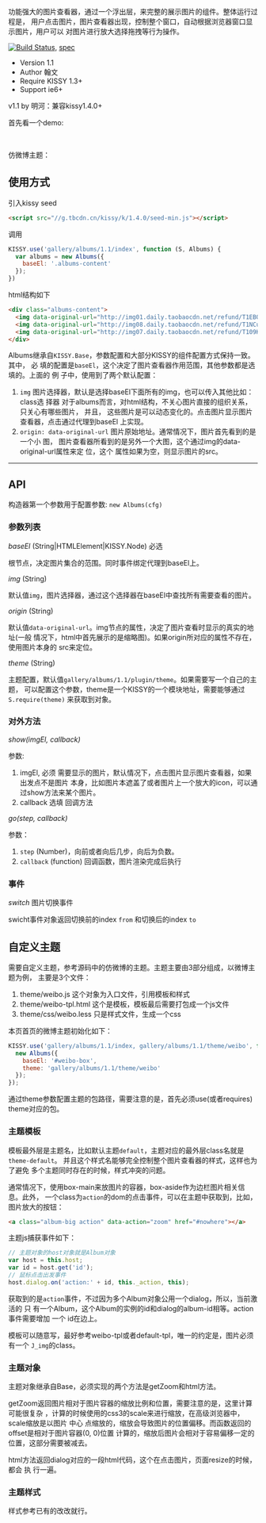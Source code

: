 功能强大的图片查看器，通过一个浮出层，来完整的展示图片的组件。整体运行过程是，
用户点击图片，图片查看器出现，控制整个窗口，自动根据浏览器窗口显示图片，用户可以
对图片进行放大选择拖拽等行为操作。

[![Build Status](https://travis-ci.org/shepherdwind/albums.png?branch=master)](https://travis-ci.org/shepherdwind/albums), [spec](http://gallery.kissyui.com/albums/1.0/spec/index.html)

- Version 1.1
- Author 翰文
- Require KISSY 1.3+
- Support ie6+

v1.1 by 明河：兼容kissy1.4.0+

<script src="//g.tbcdn.cn/kissy/k/1.4.0/seed-min.js" charset="utf-8"></script>

首先看一个demo: 
<div id="sun-box"></div>
<br>

仿微博主题：
<div id="weibo-box"></div>

<style type="text/css">
.albums-dialog .headline .num {
  background-color: transparent;
  color: #333;
}
#weibo-box img,
#sun-box img {
  padding-right: 4px;
}
</style>

<script>

  var S = KISSY;
  if (S.Config.debug) {
    var srcPath = "../../../";
    S.config({
      packages:[
        {
          name: "gallery",
          path: srcPath,
          charset: "utf-8",
          ignorePackageNameInUri: true
        }
      ]
    });
  }

  function getPics(callback){
    var url = 'http://api.flickr.com/services/rest/';
    var data = {
      method: 'flickr.photos.search',
      api_key: 'f0540914e6dbc6634166ded6e46e0beb',
      tags: 'rain',
      per_page: 20,
      format: 'json'
    };

    S.io({
      url: url,
      data: data,
      dataType: 'jsonp',
      jsonpCallback: 'jsonFlickrApi'
    }).then(function(argv){
      var ret = argv[0];
      if (ret.stat == 'fail') {
        callback(ret);
      } else {
        callback(null, ret.photos);
      }
    }).fail(function(e){
      callback(e, {});
    });
  }

  function getHtml(photos){

    var html = '';
    var tpl = 'http://farm{farm}.staticflickr.com/{server}/{id}_{secret}_{size}.jpg"';

    S.each(photos, function(photo){

      photo.size = 's';
      var src = S.substitute(tpl, photo);
      photo.size = 'b';
      var original = S.substitute(tpl, photo);

      html += S.substitute('<img src="{src}" data-original-url="{original}" data-desc="{title}"/>', {
        src: src,
        original: original,
        title: photo.title
      });

    });
    return html;
  }
KISSY.use('gallery/albums/1.1/index, ajax, gallery/albums/1.1/theme/weibo', function(S, Albums, io){
    getPics(function(err, json){
      if (err) {
        S.all('#sun-box').html(err.message || 'error happend, flickr get picture fail!');
        return;
      }

      if (json.photo && json.photo.length) {

        var html1 = getHtml(json.photo.slice(0, 10));
        S.all('#sun-box').html(html1);
        var albums = new Albums({baseEl: '#sun-box', img: 'img'});

        var html2 = getHtml(json.photo.slice(10));
        S.all('#weibo-box').html(html2);
        var albums = new Albums({
          baseEl: '#weibo-box',
          theme: 'gallery/albums/1.1/theme/weibo'
        });

      }

    });

});
</script>

## 使用方式

引入kissy seed
```html
<script src="//g.tbcdn.cn/kissy/k/1.4.0/seed-min.js"></script>
```

调用
```js
KISSY.use('gallery/albums/1.1/index', function (S, Albums) {
  var albums = new Albums({
    baseEl: '.albums-content'
  });
})
```

html结构如下
```html
<div class="albums-content">
  <img data-original-url="http://img01.daily.taobaocdn.net/refund/T1EBOzXn0dXXb1upjX.jpg" src="http://img03.daily.taobaocdn.net/refund/T1EBOzXn0dXXb1upjX_120x120.jpg" data-desc="hello world">
  <img data-original-url="http://img08.daily.taobaocdn.net/refund/T1NCuzXa0gXXb1upjX.jpg" src="http://img02.daily.taobaocdn.net/refund/T1NCuzXa0gXXb1upjX_120x120.jpg">
  <img data-original-url="http://img07.daily.taobaocdn.net/refund/T109KzXiBdXXb1upjX.jpg" src="http://img03.daily.taobaocdn.net/refund/T109KzXiBdXXb1upjX_120x120.jpg">
</div>
```

Albums继承自`KISSY.Base`，参数配置和大部分KISSY的组件配置方式保持一致。其中， 必
填的配置是`baseEl`，这个决定了图片查看器作用范围，其他参数都是选填的。上面的 例
子中，使用到了两个默认配置：

1. `img` 图片选择器，默认是选择baseEl下面所有的img，也可以传入其他比如：class选
   择器 对于albums而言，对html结构，不关心图片直接的组织关系，只关心有哪些图片，
   并且， 这些图片是可以动态变化的。点击图片显示图片查看器，点击通过代理到baseEl
   上实现。
2. `origin: data-original-url` 图片原始地址。通常情况下，图片首先看到的是一个小
   图， 图片查看器所看到的是另外一个大图，这个通过img的data-original-url属性来定
   位，这个 属性如果为空，则显示图片的src。

<hr class="smooth large" />

## API

构造器第一个参数用于配置参数: `new Albums(cfg)`

### 参数列表

*baseEl* (String|HTMLElement|KISSY.Node) 必选

根节点，决定图片集合的范围。同时事件绑定代理到baseEl上。

*img* (String) 

默认值`img`，图片选择器，通过这个选择器在baseEl中查找所有需要查看的图片。

*origin* (String)

默认值`data-original-url`。img节点的属性，决定了图片查看时显示的真实的地址(一般
情况下，html中首先展示的是缩略图)。如果origin所对应的属性不存在，使用图片本身的
src来定位。

*theme* (String)

主题配置，默认值`gallery/albums/1.1/plugin/theme`。如果需要写一个自己的主题，
可以配置这个参数，theme是一个KISSY的一个模块地址，需要能够通过`S.require(theme)`
来获取到对象。

### 对外方法

*show(imgEl, callback)*

参数:
1. imgEl, 必须 需要显示的图片，默认情况下，点击图片显示图片查看器，如果出发点不是图片
   本身，比如图片本遮盖了或者图片上一个放大的icon，可以通过show方法来某个图片。
2. callback 选填 回调方法

*go(step, callback)* 

参数：
1. `step` (Number)，向前或者向后几步，向后为负数。
2. `callback` (function) 回调函数，图片渲染完成后执行

### 事件

*switch* 图片切换事件

swicht事件对象返回切换前的index `from` 和切换后的index `to`

## 自定义主题

需要自定义主题，参考源码中的仿微博的主题。主题主要由3部分组成，以微博主题为例，
主要是3个文件：

1. theme/weibo.js 这个对象为入口文件，引用模板和样式
2. theme/weibo-tpl.html 这个是模板，模板最后需要打包成一个js文件
3. theme/css/weibo.less 只是样式文件，生成一个css

本页首页的微博主题初始化如下：

```js
KISSY.use('gallery/albums/1.1/index, gallery/albums/1.1/theme/weibo', function(Albums){
  new Albums({
    baseEl: '#weibo-box',
    theme: 'gallery/albums/1.1/theme/weibo'
  });
});
```

通过theme参数配置主题的包路径，需要注意的是，首先必须use(或者requires) theme对应的包。

### 主题模板

模板最外层是主题名，比如默认主题`default`，主题对应的最外层class名就是
`theme-default`。 并且这个样式名能够完全控制整个图片查看器的样式，这样也为了避免
多个主题同时存在的时候，样式冲突的问题。

通常情况下，使用box-main来放图片的容器，box-aside作为边栏图片相关信息。此外，
一个class为`action`的dom的点击事件，可以在主题中获取到，比如，图片放大的按钮：

```html
<a class="album-big action" data-action="zoom" href="#nowhere"></a>
```

主题js捕获事件如下：

```js
// 主题对象的host对象就是Album对象
var host = this.host;
var id = host.get('id');
// 鼠标点击出发事件
host.dialog.on('action:' + id, this._action, this);
```

获取到的是`action`事件，不过因为多个Album对象公用一个dialog，所以，当前激活的 只
有一个Album，这个Album的实例的id和dialog的album-id相等。action事件需要增加 一个
id在边上。

模板可以随意写，最好参考weibo-tpl或者default-tpl，唯一的约定是，图片必须 有一个
`J_img`的class。

### 主题对象

主题对象继承自Base，必须实现的两个方法是getZoom和html方法。

getZoom返回图片相对于图片容器的缩放比例和位置，需要注意的是，这里计算可能很复杂
，计算的时候使用的css3的scale来进行缩放，在高级浏览器中，scale缩放是以图片 中心
点缩放的，缩放会导致图片的位置偏移。而函数返回的offset是相对于图片容器(0, 0)位置
计算的，缩放后图片会相对于容易偏移一定的位置，这部分需要被减去。

html方法返回dialog对应的一段html代码，这个在点击图片，页面resize的时候，都会 执
行一遍。

### 主题样式

样式参考已有的改改就行。
